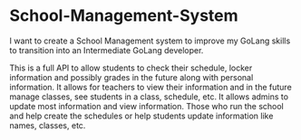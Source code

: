 # School-Management-System
I want to create a School Management system to improve my GoLang skills to transition into an Intermediate GoLang developer.

This is a full API to allow students to check their schedule, locker information and possibly grades in the future along with personal information.
It allows for teachers to view their information and in the future manage classes, see students in a class, schedule, etc.
It allows admins to update most information and view information. Those who run the school and help create the schedules or help students update information like names, classes, etc.
